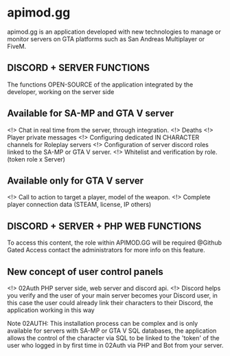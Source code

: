 # apimod.gg
apimod.gg is an application developed with new technologies to manage or monitor servers on GTA platforms such as San Andreas Multiplayer or FiveM.

## DISCORD + SERVER FUNCTIONS ##


The functions OPEN-SOURCE of the application integrated by the developer, working on the server side

## Available for SA-MP and GTA V server ##
<!> Chat in real time from the server, through integration.
<!> Deaths
<!> Player private messages
<!> Configuring dedicated IN CHARACTER channels for Roleplay servers
<!> Configuration of server discord roles linked to the SA-MP or GTA V server.
<!> Whitelist and verification by role. (token role x Server)
 
## Available only for GTA V server ##
<!> Call to action to target a player, model of the weapon.
<!> Complete player connection data (STEAM, license, IP others)


## DISCORD + SERVER + PHP WEB FUNCTIONS ##
 

To access this content, the role within APIMOD.GG will be required @Github Gated Access  contact the administrators for more info on this feature.

## New concept of user control panels ##
<!> 02Auth PHP server side, web server and discord api.
<!> Discord helps you verify and the user of your main server becomes your Discord user, in this case the user could already link their characters to their Discord, the application working in this way

Note 02AUTH: This installation process can be complex and is only available for servers with SA-MP or GTA V SQL databases, the application allows the control of the character via SQL to be linked to the 'token' of the user who logged in by first time in 02Auth via PHP and Bot from your server.
